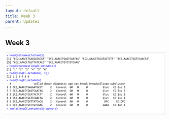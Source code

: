 ```yaml
---
layout: default
title: Week 3
parent: Updates
---
```


## Week 3

![](https://github.com/COMS-BC3997-SP23/website-nt2551/blob/main/Image1.png)
